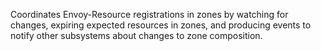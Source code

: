 Coordinates Envoy-Resource registrations in zones by watching for changes, expiring expected
resources in zones, and producing events to notify other subsystems about changes to zone
composition.